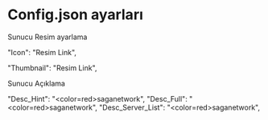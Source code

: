 # Config.json ayarları

Sunucu Resim ayarlama

"Icon": "Resim Link",

"Thumbnail": "Resim Link",

Sunucu Açıklama

 "Desc_Hint": "<color=red>saganetwork</color>",
 "Desc_Full": "<color=red>saganetwork</color>",
 "Desc_Server_List": "<color=red>saganetwork</color>", 
